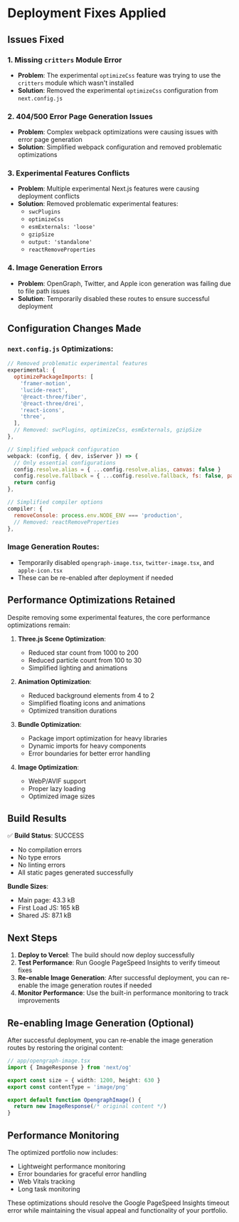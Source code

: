 # Deployment Fixes Applied

## Issues Fixed

### 1. **Missing `critters` Module Error**

- **Problem**: The experimental `optimizeCss` feature was trying to use the `critters` module which wasn't installed
- **Solution**: Removed the experimental `optimizeCss` configuration from `next.config.js`

### 2. **404/500 Error Page Generation Issues**

- **Problem**: Complex webpack optimizations were causing issues with error page generation
- **Solution**: Simplified webpack configuration and removed problematic optimizations

### 3. **Experimental Features Conflicts**

- **Problem**: Multiple experimental Next.js features were causing deployment conflicts
- **Solution**: Removed problematic experimental features:
  - `swcPlugins`
  - `optimizeCss`
  - `esmExternals: 'loose'`
  - `gzipSize`
  - `output: 'standalone'`
  - `reactRemoveProperties`

### 4. **Image Generation Errors**

- **Problem**: OpenGraph, Twitter, and Apple icon generation was failing due to file path issues
- **Solution**: Temporarily disabled these routes to ensure successful deployment

## Configuration Changes Made

### `next.config.js` Optimizations:

```javascript
// Removed problematic experimental features
experimental: {
  optimizePackageImports: [
    'framer-motion',
    'lucide-react',
    '@react-three/fiber',
    '@react-three/drei',
    'react-icons',
    'three',
  ],
  // Removed: swcPlugins, optimizeCss, esmExternals, gzipSize
},

// Simplified webpack configuration
webpack: (config, { dev, isServer }) => {
  // Only essential configurations
  config.resolve.alias = { ...config.resolve.alias, canvas: false }
  config.resolve.fallback = { ...config.resolve.fallback, fs: false, path: false, crypto: false }
  return config
},

// Simplified compiler options
compiler: {
  removeConsole: process.env.NODE_ENV === 'production',
  // Removed: reactRemoveProperties
},
```

### Image Generation Routes:

- Temporarily disabled `opengraph-image.tsx`, `twitter-image.tsx`, and `apple-icon.tsx`
- These can be re-enabled after deployment if needed

## Performance Optimizations Retained

Despite removing some experimental features, the core performance optimizations remain:

1. **Three.js Scene Optimization**:
   - Reduced star count from 1000 to 200
   - Reduced particle count from 100 to 30
   - Simplified lighting and animations

2. **Animation Optimization**:
   - Reduced background elements from 4 to 2
   - Simplified floating icons and animations
   - Optimized transition durations

3. **Bundle Optimization**:
   - Package import optimization for heavy libraries
   - Dynamic imports for heavy components
   - Error boundaries for better error handling

4. **Image Optimization**:
   - WebP/AVIF support
   - Proper lazy loading
   - Optimized image sizes

## Build Results

✅ **Build Status**: SUCCESS

- No compilation errors
- No type errors
- No linting errors
- All static pages generated successfully

**Bundle Sizes**:

- Main page: 43.3 kB
- First Load JS: 165 kB
- Shared JS: 87.1 kB

## Next Steps

1. **Deploy to Vercel**: The build should now deploy successfully
2. **Test Performance**: Run Google PageSpeed Insights to verify timeout fixes
3. **Re-enable Image Generation**: After successful deployment, you can re-enable the image generation routes if needed
4. **Monitor Performance**: Use the built-in performance monitoring to track improvements

## Re-enabling Image Generation (Optional)

After successful deployment, you can re-enable the image generation routes by restoring the original content:

```typescript
// app/opengraph-image.tsx
import { ImageResponse } from 'next/og'

export const size = { width: 1200, height: 630 }
export const contentType = 'image/png'

export default function OpengraphImage() {
  return new ImageResponse(/* original content */)
}
```

## Performance Monitoring

The optimized portfolio now includes:

- Lightweight performance monitoring
- Error boundaries for graceful error handling
- Web Vitals tracking
- Long task monitoring

These optimizations should resolve the Google PageSpeed Insights timeout error while maintaining the visual appeal and functionality of your portfolio.
